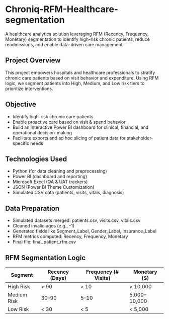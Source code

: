 # Chroniq-RFM-Healthcare-segmentation
A healthcare analytics solution leveraging RFM (Recency, Frequency, Monetary) segmentation to identify high-risk chronic patients, reduce readmissions, and enable data-driven care management

## Project Overview
This project empowers hospitals and healthcare professionals to stratify chronic care patients based on visit behavior and expenditure. Using RFM logic, we segment patients into High, Medium, and Low risk tiers to prioritize interventions.

## Objective
- Identify high-risk chronic care patients
- Enable proactive care based on visit & spend behavior
- Build an interactive Power BI dashboard for clinical, financial, and operational decision-making
- Facilitate exports and ad hoc slicing of patient data for stakeholder-specific needs

## Technologies Used
- Python (for data cleaning and preprocessing)
- Power BI (dashboard and reporting)
- Microsoft Excel (QA & UAT trackers)
- JSON (Power BI Theme Customization)
- Simulated CSV data (patients, visits, vitals, diagnosis)

## Data Preparation
- Simulated datasets merged: patients.csv, visits.csv, vitals.csv
- Cleaned invalid ages (e.g., -1)
- Generated fields like Segment_Label, Gender_Label, Insurance_Label
- RFM metrics computed: Recency, Frequency, Monetary
- Final file: final_patient_rfm.csv

## RFM Segmentation Logic

| Segment | Recency (Days) | Frequency (# Visits) | Monetary ($) |
|---------|----------------|----------------------|------------|
| High Risk | > 90 | > 10 | > 10,000 |
| Medium Risk | 30–90 | 5–10 | 5,000–10,000 |
| Low Risk | < 30 | < 5 | < 5,000 |


